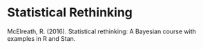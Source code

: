 # Statistical Rethinking  
McElreath, R. (2016). Statistical rethinking: A Bayesian course with examples in R and Stan.
